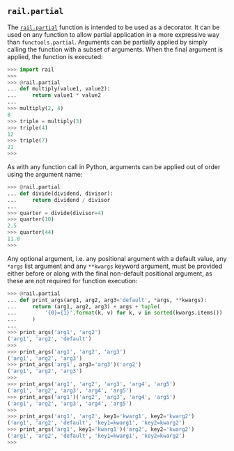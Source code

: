 ## `rail.partial`

The [`rail.partial`](#railpartial) function is intended to be used as a decorator. It can be used on any function to allow partial application in a more expressive way than `functools.partial`. Arguments can be partially applied by simply calling the function with a subset of arguments. When the final argument is applied, the function is executed:

```python
>>> import rail
>>>
>>> @rail.partial
... def multiply(value1, value2):
...     return value1 * value2
...
>>> multiply(2, 4)
8
>>> triple = multiply(3)
>>> triple(4)
12
>>> triple(7)
21
>>>
```

As with any function call in Python, arguments can be applied out of order using the argument name:

```python
>>> @rail.partial
... def divide(dividend, divisor):
...     return dividend / divisor
...
>>> quarter = divide(divisor=4)
>>> quarter(10)
2.5
>>> quarter(44)
11.0
>>>
```

Any optional argument, i.e. any positional argument with a default value, any `*args` list argument and any `**kwargs` keyword argument, must be provided either before or along with the final non-default positional argument, as these are not required for function execution:

```python
>>> @rail.partial
... def print_args(arg1, arg2, arg3='default', *args, **kwargs):
...     return (arg1, arg2, arg3) + args + tuple(
...         '{0}={1}'.format(k, v) for k, v in sorted(kwargs.items())
...     )
...
>>> print_args('arg1', 'arg2')
('arg1', 'arg2', 'default')
>>>
>>> print_args('arg1', 'arg2', 'arg3')
('arg1', 'arg2', 'arg3')
>>> print_args('arg1', arg3='arg3')('arg2')
('arg1', 'arg2', 'arg3')
>>>
>>> print_args('arg1', 'arg2', 'arg3', 'arg4', 'arg5')
('arg1', 'arg2', 'arg3', 'arg4', 'arg5')
>>> print_args('arg1')('arg2', 'arg3', 'arg4', 'arg5')
('arg1', 'arg2', 'arg3', 'arg4', 'arg5')
>>>
>>> print_args('arg1', 'arg2', key1='kwarg1', key2='kwarg2')
('arg1', 'arg2', 'default', 'key1=kwarg1', 'key2=kwarg2')
>>> print_args('arg1', key1='kwarg1')('arg2', key2='kwarg2')
('arg1', 'arg2', 'default', 'key1=kwarg1', 'key2=kwarg2')
>>>
```
